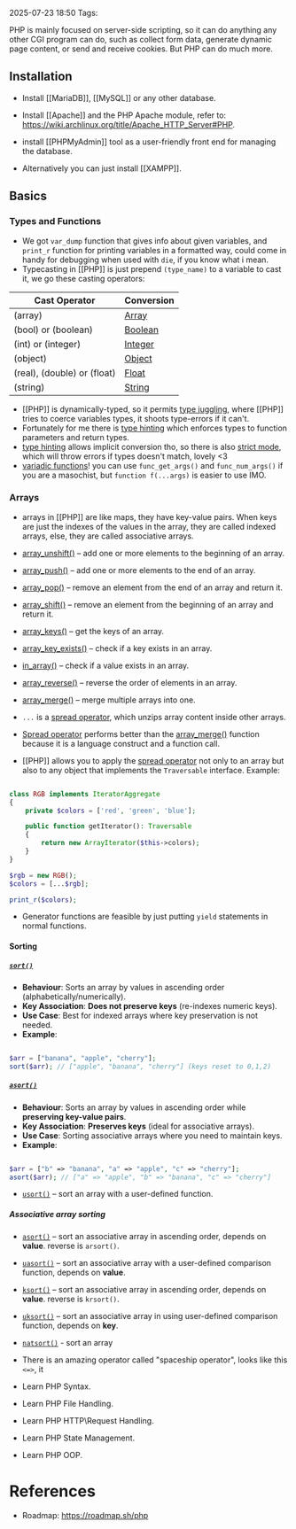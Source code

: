 2025-07-23 18:50
Tags: 

PHP is mainly focused on server-side scripting, so it can do anything any other CGI program can do, such as collect form data, generate dynamic page content, or send and receive cookies. But PHP can do much more.

## Installation

-  Install [[MariaDB]], [[MySQL]] or any other database.  
- Install [[Apache]] and the PHP Apache module, refer to: https://wiki.archlinux.org/title/Apache_HTTP_Server#PHP.
- install [[PHPMyAdmin]] tool as a user-friendly front end for managing the database.

- Alternatively you can just install [[XAMPP]].

## Basics

### Types and Functions

- We got `var_dump` function that gives info about given variables, and `print_r` function for printing variables in a formatted way, could come in handy for debugging when used with `die`, if you know what i mean.
- Typecasting in [[PHP]] is just prepend `(type_name)` to a variable to cast it, we go these casting operators:

| Cast Operator               | Conversion                                                       |
| --------------------------- | ---------------------------------------------------------------- |
| (array)                     | [Array](https://www.phptutorial.net/php-tutorial/php-array/)     |
| (bool) or (boolean)         | [Boolean](https://www.phptutorial.net/php-tutorial/php-boolean/) |
| (int) or (integer)          | [Integer](https://www.phptutorial.net/php-tutorial/php-int/)     |
| (object)                    | [Object](https://www.phptutorial.net/php-oop/php-objects/)       |
| (real), (double) or (float) | [Float](https://www.phptutorial.net/php-tutorial/php-float/)     |
| (string)                    | [String](https://www.phptutorial.net/php-tutorial/php-string/)   |
- [[PHP]] is dynamically-typed, so it permits [type juggling](https://www.phptutorial.net/php-tutorial/php-type-juggling/), where [[PHP]] tries to coerce variables types, it shoots type-errors if it can't.
- Fortunately for me there is [type hinting](https://www.phptutorial.net/php-tutorial/php-type-hints/) which enforces types to function parameters and return types.
- [type hinting](https://www.phptutorial.net/php-tutorial/php-type-hints/) allows implicit conversion tho, so there is also [strict mode](https://www.phptutorial.net/php-tutorial/php-strict_types/), which will throw errors if types doesn't match, lovely <3 
- [variadic functions](https://www.phptutorial.net/php-tutorial/php-variadic-functions/)! you can use `func_get_args()` and `func_num_args()` if you are a masochist, but `function f(...args)` is easier to use IMO.

### Arrays
- arrays in [[PHP]] are like maps, they have key-value pairs. When keys are just the indexes of the values in the array, they are called indexed arrays, else, they are called associative arrays.

- [array_unshift()](https://www.phptutorial.net/php-tutorial/php-array_unshift/) – add one or more elements to the beginning of an array.
- [array_push()](https://www.phptutorial.net/php-tutorial/php-array_push/) – add one or more elements to the end of an array.
- [array_pop()](https://www.phptutorial.net/php-tutorial/php-array_pop/) – remove an element from the end of an array and return it.
- [array_shift()](https://www.phptutorial.net/php-tutorial/php-array_shift/) – remove an element from the beginning of an array and return it.
- [array_keys()](https://www.phptutorial.net/php-tutorial/php-array_keys/) – get the keys of an array.
- [array_key_exists()](https://www.phptutorial.net/php-tutorial/php-array_key_exists/) – check if a key exists in an array.
- [in_array()](https://www.phptutorial.net/php-tutorial/php-in_array/) – check if a value exists in an array.
- [array_reverse()](https://www.phptutorial.net/php-tutorial/php-array_reverse/) – reverse the order of elements in an array.
- [array_merge()](https://www.phptutorial.net/php-tutorial/php-array_merge/) – merge multiple arrays into one.

- `...` is a [spread operator](https://www.phptutorial.net/php-tutorial/php-spread-operator/), which unzips array content inside other arrays.
- [Spread operator](https://www.phptutorial.net/php-tutorial/php-spread-operator/) performs better than the [array_merge()](https://www.phptutorial.net/php-tutorial/php-array_merge/) function because it is a language construct and a function call.
- [[PHP]] allows you to apply the [spread operator](https://www.phptutorial.net/php-tutorial/php-spread-operator/) not only to an array but also to any object that implements the `Traversable` interface. Example:
```php

class RGB implements IteratorAggregate
{
    private $colors = ['red', 'green', 'blue'];

    public function getIterator(): Traversable
    {
        return new ArrayIterator($this->colors);
    }
}

$rgb = new RGB();
$colors = [...$rgb];

print_r($colors);

```
- Generator functions are feasible by just putting `yield` statements in normal functions.
#### Sorting

##### [`sort()`](https://www.php.net/manual/en/function.sort.php)

- **Behaviour**: Sorts an array by values in ascending order (alphabetically/numerically).
- **Key Association**: **Does not preserve keys** (re-indexes numeric keys).
- **Use Case**: Best for indexed arrays where key preservation is not needed.
- **Example**:
```php

$arr = ["banana", "apple", "cherry"];
sort($arr); // ["apple", "banana", "cherry"] (keys reset to 0,1,2)
```

##### [`asort()`](https://www.php.net/manual/en/function.asort.php)
- **Behaviour**: Sorts an array by values in ascending order while **preserving key-value pairs**.
- **Key Association**: **Preserves keys** (ideal for associative arrays).
- **Use Case**: Sorting associative arrays where you need to maintain keys.
- **Example**:
```php

$arr = ["b" => "banana", "a" => "apple", "c" => "cherry"];
asort($arr); // ["a" => "apple", "b" => "banana", "c" => "cherry"]
```

- [`usort()`](https://www.php.net/manual/en/function.usort.php) – sort an array with a user-defined function.

##### Associative array sorting
- [`asort()`](https://www.php.net/manual/en/function.asort.php) – sort an associative array in ascending order, depends on **value**. reverse is `arsort()`.
- [`uasort()`](https://www.php.net/manual/en/function.uasort.php) – sort an associative array with a user-defined comparison function, depends on **value**.

- [`ksort()`](https://www.php.net/manual/en/function.ksort.php) – sort an associative array in ascending order, depends on **value**. reverse is `krsort()`.
- [`uksort()`](https://www.php.net/manual/en/function.uksort.php) – sort an associative array in using user-defined comparison function, depends on **key**.

- [`natsort()`](https://www.php.net/manual/en/function.natsort.php) - sort an array
- There is an amazing operator called "spaceship operator", looks like this `<=>`, it 

-  Learn PHP Syntax.
-  Learn PHP File Handling.
-  Learn PHP HTTP\Request Handling.
-  Learn PHP State Management.
-  Learn PHP OOP.


# References

- Roadmap: https://roadmap.sh/php